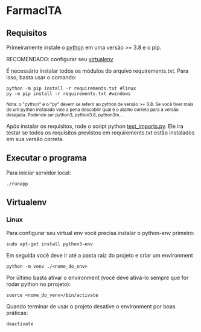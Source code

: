 # FarmacITA

## Requisitos

Primeiramente instale o [python](https://www.python.org/) em uma versão >= 3.8 e o pip.

RECOMENDADO: configurar seu [virtualenv](##Virtualenv)

É necessário instalar todos os módulos do arquivo requirements.txt. Para isso, basta usar o comando:

```shell
python -m pip install -r requirements.txt #linux
py -m pip install -r requirements.txt #windows
```

<sub> Nota: o "python" e o "py" devem se referir ao python de versão >= 3.8. Se você tiver mais de um python instalado vale a pena descobrir qual é o atalho correto para a versão desejada. Podendo ser python3, python3.8, python3m...</sub>

Após instalar os requisitos, rode o script python [test_imports.py](testes/test_imports.py). Ele ira testar se todos os requisitos previstos em requirements.txt estão instalados em sua versão correta.

## Executar o programa

Para iniciar servidor local:

```shell
./runapp  
```

## Virtualenv

### Linux

Para configurar seu virtual env você precisa instalar o python-env primeiro:

```shell
sudo apt-get install python3-env
```

Em seguida você deve ir até a pasta raiz do projeto e criar um environment

```shell
python -m venv ./<nome_do_env>
```

Por último basta ativar o environment (você deve ativá-lo sempre que for rodar python no prrojeto):

```shell
source <nome_do_venv>/bin/activate
```

Quando terminar de usar o projeto desative o environment por boas práticas:

```shell
deactivate
```
